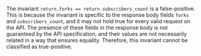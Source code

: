 The invariant `return.forks == return.subscribers_count` is a false-positive. This is because the invariant is specific to the response body fields `forks` and `subscribers_count`, and it may not hold true for every valid request on the API. The presence of these fields in the response body is not guaranteed by the API specification, and their values are not necessarily related in a way that ensures equality. Therefore, this invariant cannot be classified as true-positive.
